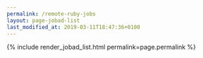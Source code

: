 ```yaml
---
permalink: /remote-ruby-jobs
layout: page-jobad-list
last_modified_at: 2019-03-11T18:47:36+0100
---
```

{% include render_jobad_list.html permalink=page.permalink %}
